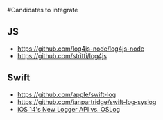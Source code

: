 #Candidates to integrate 
              
## JS
<ul>
<li><a href="https://github.com/log4js-node/log4js-node">https://github.com/log4js-node/log4js-node</a></li>
<li><a href="https://github.com/stritti/log4js">https://github.com/stritti/log4js</a></li>
</ul>

## Swift

<ul>
<li><a href="https://github.com/apple/swift-log">https://github.com/apple/swift-log</a></li>
<li><a href="https://github.com/ianpartridge/swift-log-syslog">https://github.com/ianpartridge/swift-log-syslog</a></li>
<li><a href="https://betterprogramming.pub/ios-14s-new-logger-api-vs-oslog-ef88bb2ec237">iOS 14's New Logger API vs. OSLog</a></li>
</ul>
